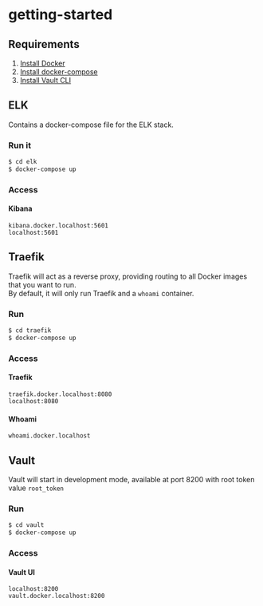 # getting-started

## Requirements
1. [Install Docker](https://www.docker.com/get-started/)
1. [Install docker-compose](https://docs.docker.com/compose/install/)
1. [Install Vault CLI](https://learn.hashicorp.com/tutorials/vault/getting-started-install?in=vault/getting-started)

## ELK
Contains a docker-compose file for the ELK stack.

### Run it
```bash
$ cd elk
$ docker-compose up
```

### Access
#### Kibana  
`kibana.docker.localhost:5601`  
`localhost:5601`

## Traefik
Traefik will act as a reverse proxy, providing routing to all Docker images that you want to run.  
By default, it will only run Traefik and a `whoami` container.  

### Run
```bash
$ cd traefik
$ docker-compose up
```
### Access
#### Traefik  
`traefik.docker.localhost:8080`  
`localhost:8080`

#### Whoami
`whoami.docker.localhost`

## Vault
Vault will start in development mode, available at port 8200 with root token value `root_token`
### Run
```bash
$ cd vault
$ docker-compose up
```

### Access
#### Vault UI  
`localhost:8200`  
`vault.docker.localhost:8200`
